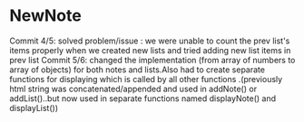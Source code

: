 # NewNote
Commit 4/5:
solved problem/issue :
we were unable to count the prev list's items properly when we created new lists and tried adding new list items in prev list
Commit 5/6: 
changed the implementation (from array of numbers to array of objects) for both notes and lists.Also had to create separate functions for displaying which is called by all other functions .(previously html string was concatenated/appended and used in addNote() or addList()..but now used in separate functions named displayNote() and displayList())